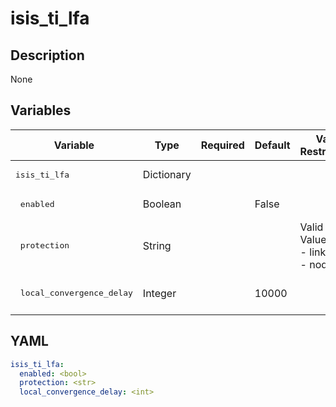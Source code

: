 # isis_ti_lfa

## Description

None

## Variables

| Variable | Type | Required | Default | Value Restrictions | Description |
| -------- | ---- | -------- | ------- | ------------------ | ----------- |
| <pre>isis_ti_lfa | Dictionary |  |  |  | ISIS TI-LFA |
| <pre>  enabled | Boolean |  | False |  |  |
| <pre>  protection | String |  |  | Valid Values:<br>- link<br>- node |  |
| <pre>  local_convergence_delay | Integer |  | 10000 |  | Local convergence delay in mpls |

## YAML

```yaml
isis_ti_lfa:
  enabled: <bool>
  protection: <str>
  local_convergence_delay: <int>
```